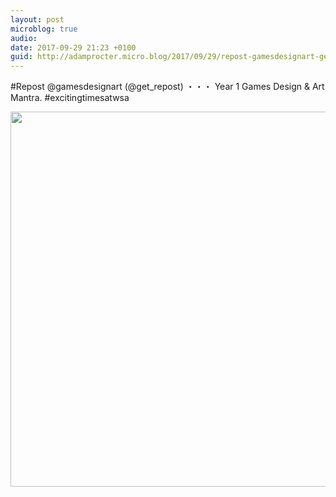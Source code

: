 ```yaml
---
layout: post
microblog: true
audio: 
date: 2017-09-29 21:23 +0100
guid: http://adamprocter.micro.blog/2017/09/29/repost-gamesdesignart-getrepostyear.html
---
```

#Repost @gamesdesignart (@get_repost)
・・・
Year 1 Games Design & Art  Mantra. #excitingtimesatwsa

<img src="http://discursive.adamprocter.co.uk/uploads/2017/783f9a95a4.jpg" width="600" height="600" />

